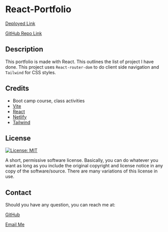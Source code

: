 # React-Portfolio
[Deployed Link](https://salidaportfolio.netlify.app/)

[GitHub Repo Link](https://github.com/salidamaharjan/react-portfolio)

## Description
This portfolio is made with React. This outlines the list of project I have done. This project uses `React-router-dom` to do client side navigation and `Tailwind` for CSS styles. 

## Credits
- Boot camp course, class activities
- [Vite](https://vitejs.dev/)
- [React](https://react.dev/learn)
- [Netlify](https://www.netlify.com/)
- [Tailwind](https://tailwindcss.com/docs/guides/vite)
  
## License

[![License: MIT](https://img.shields.io/badge/License-MIT-yellow.svg)](https://opensource.org/licenses/MIT)

A short, permissive software license. Basically, you can do whatever you want as long as you include the original copyright and license notice in any copy of the software/source. There are many variations of this license in use.

## Contact

Should you have any question, you can reach me at:

[GitHub](https://github.com/salidamaharjan)

[Email Me](mailto:email@email.com)